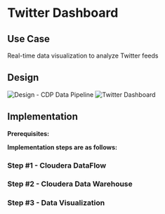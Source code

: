 # Twitter Dashboard
## Use Case
Real-time data visualization to analyze Twitter feeds

## Design
![Design - CDP Data Pipeline](/assets/Design_CDP_Data_Pipeline.png)
![Twitter Dashboard](https://user-images.githubusercontent.com/2523891/191181144-8551fd41-bc3d-4c4e-b95e-dd9c808f3ee1.svg)

## Implementation
**Prerequisites:**

**Implementation steps are as follows:**
### Step #1 - Cloudera DataFlow

### Step #2 - Cloudera Data Warehouse

### Step #3 - Data Visualization

